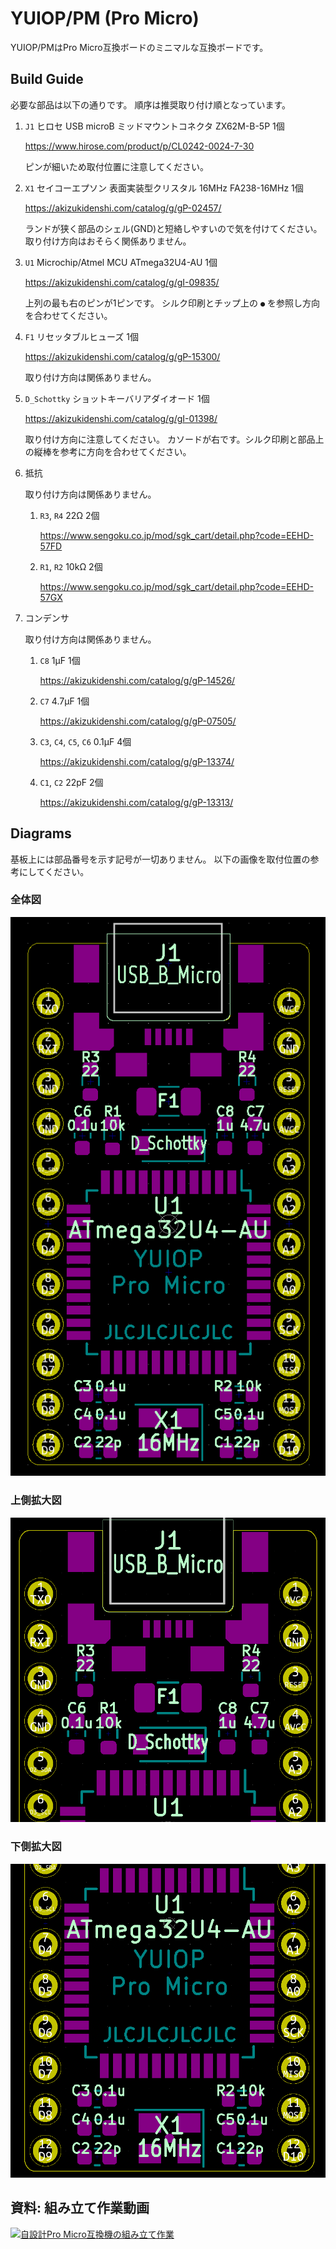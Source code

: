 # YUIOP/PM (Pro Micro)

YUIOP/PMはPro Micro互換ボードのミニマルな互換ボードです。

## Build Guide

必要な部品は以下の通りです。
順序は推奨取り付け順となっています。

1. `J1` ヒロセ USB microB ミッドマウントコネクタ ZX62M-B-5P 1個

    <https://www.hirose.com/product/p/CL0242-0024-7-30>

    ピンが細いため取付位置に注意してください。

2. `X1` セイコーエプソン 表面実装型クリスタル 16MHz FA238-16MHz 1個

    <https://akizukidenshi.com/catalog/g/gP-02457/>

    ランドが狭く部品のシェル(GND)と短絡しやすいので気を付けてください。
    取り付け方向はおそらく関係ありません。

3. `U1` Microchip/Atmel MCU ATmega32U4-AU 1個

    <https://akizukidenshi.com/catalog/g/gI-09835/>

    上列の最も右のピンが1ピンです。
    シルク印刷とチップ上の `●` を参照し方向を合わせてください。

4. `F1` リセッタブルヒューズ 1個

    <https://akizukidenshi.com/catalog/g/gP-15300/>

    取り付け方向は関係ありません。

5. `D_Schottky` ショットキーバリアダイオード 1個

    <https://akizukidenshi.com/catalog/g/gI-01398/>

    取り付け方向に注意してください。
    カソードが右です。シルク印刷と部品上の縦棒を参考に方向を合わせてください。

6. 抵抗

    取り付け方向は関係ありません。

    1. `R3`, `R4` 22Ω 2個

        <https://www.sengoku.co.jp/mod/sgk_cart/detail.php?code=EEHD-57FD>

    2. `R1`, `R2` 10kΩ 2個

        <https://www.sengoku.co.jp/mod/sgk_cart/detail.php?code=EEHD-57GX>

7. コンデンサ

    取り付け方向は関係ありません。

    1. `C8` 1μF 1個

        <https://akizukidenshi.com/catalog/g/gP-14526/>

    2. `C7` 4.7μF 1個

        <https://akizukidenshi.com/catalog/g/gP-07505/>

    3. `C3`, `C4`, `C5`, `C6` 0.1μF 4個

        <https://akizukidenshi.com/catalog/g/gP-13374/>

    4. `C1`, `C2` 22pF 2個

        <https://akizukidenshi.com/catalog/g/gP-13313/>

## Diagrams

基板上には部品番号を示す記号が一切ありません。
以下の画像を取付位置の参考にしてください。

### 全体図

![全体図](yuiopPM001.png)

### 上側拡大図

![上側拡大図](yuiopPM002.png)

### 下側拡大図

![下側拡大図](yuiopPM003.png)

## 資料: 組み立て作業動画

[![自設計Pro Micro互換機の組み立て作業](http://img.youtube.com/vi/VMKtBdUmPo4/0.jpg)](http://www.youtube.com/watch?v=VMKtBdUmPo4 "自設計Pro Micro互換機の組み立て作業")
